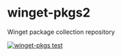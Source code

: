 # winget-pkgs2
Winget package collection repository

[![winget-pkgs test](https://github.com/KarbitsCode/winget-pkgs2/actions/workflows/test.yml/badge.svg)](https://github.com/KarbitsCode/winget-pkgs2/actions/workflows/test.yml)
